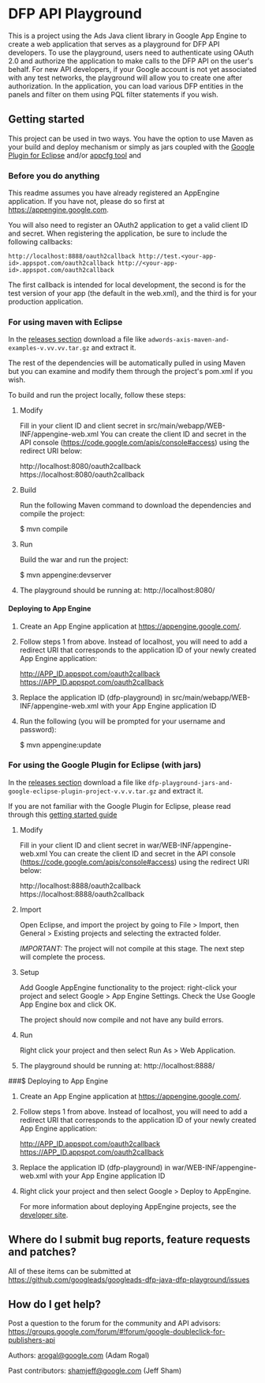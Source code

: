 DFP API Playground
==================

This is a project using the Ads Java client library in Google App Engine to
create a web application that serves as a playground for DFP API developers.
To use the playground, users need to authenticate using OAuth 2.0 and
authorize the application to make calls to the DFP API on the user's behalf.
For new API developers, if your Google account is not yet associated with any
test networks, the playground will allow you to create one after authorization.
In the application, you can load various DFP entities in the panels and filter
on them using PQL filter statements if you wish.

## Getting started

This project can be used in two ways. You have the option to use Maven as your
build and deploy mechanism or simply as jars coupled with the
[Google Plugin for Eclipse](https://developers.google.com/appengine/docs/java/tools/eclipse)
and/or [appcfg tool](https://developers.google.com/appengine/docs/java/tools/uploadinganapp) and 


### Before you do anything

This readme assumes you have already registered an AppEngine application. If you have not,
please do so first at https://appengine.google.com.

You will also need to register an OAuth2 application to get a valid client ID and secret. When
registering the application, be sure to include the following callbacks:

   `http://localhost:8888/oauth2callback
   http://test.<your-app-id>.appspot.com/oauth2callback
   http://<your-app-id>.appspot.com/oauth2callback`

The first callback is intended for local development, the second is for the test version of your app (the default in the web.xml),
and the third is for your production application.

### For using maven with Eclipse

In the [releases section](https://github.com/googleads/googleads-java-lib/releases) download a file like ``adwords-axis-maven-and-examples-v.vv.vv.tar.gz`` and extract it.

The rest of the dependencies will be automatically pulled in using Maven but you
can examine and modify them through the project's pom.xml if you wish.

To build and run the project locally, follow these steps:

1. Modify

   Fill in your client ID and client secret in
   src/main/webapp/WEB-INF/appengine-web.xml You can create the client ID and
   secret in the API console (https://code.google.com/apis/console#access) using
   the redirect URI below:

   http://localhost:8080/oauth2callback
   https://localhost:8080/oauth2callback

2. Build

   Run the following Maven command to download the dependencies and compile the
   project:

   $ mvn compile

3. Run

   Build the war and run the project:

   $ mvn appengine:devserver

4. The playground should be running at: http://localhost:8080/

#### Deploying to App Engine

1. Create an App Engine application at https://appengine.google.com/.

2. Follow steps 1 from above. Instead of localhost, you will
   need to add a redirect URI that corresponds to the application ID of your
   newly created App Engine application:

   http://APP_ID.appspot.com/oauth2callback
   https://APP_ID.appspot.com/oauth2callback

3. Replace the application ID (dfp-playground) in
   src/main/webapp/WEB-INF/appengine-web.xml with your App Engine application ID

4. Run the following (you will be prompted for your username and password):

   $ mvn appengine:update

### For using the Google Plugin for Eclipse (with jars)

In the [releases section](https://github.com/googleads/googleads-java-lib/releases) download a file like ``dfp-playground-jars-and-google-eclipse-plugin-project-v.v.v.tar.gz`` and extract it.

If you are not familiar with the Google Plugin for Eclipse, please read through this [getting started guide](https://developers.google.com/eclipse/docs/getting_started)

1. Modify

   Fill in your client ID and client secret in
   war/WEB-INF/appengine-web.xml You can create the client ID and
   secret in the API console (https://code.google.com/apis/console#access) using
   the redirect URI below:

   http://localhost:8888/oauth2callback
   https://localhost:8888/oauth2callback

2. Import

   Open Eclipse, and import the project by going to File > Import, then General > Existing projects
   and selecting the extracted folder.

   *IMPORTANT:* The project will not compile at this stage. The next step will complete the process.

3. Setup

   Add Google AppEngine functionality to the project: right-click your project and
   select Google > App Engine Settings. Check the Use Google App Engine box and click OK.

   The project should now compile and not have any build errors.

4. Run
   
   Right click your project and then select Run As > Web Application.

5. The playground should be running at: http://localhost:8888/
   
   
###$ Deploying to App Engine

1. Create an App Engine application at https://appengine.google.com/.

2. Follow steps 1 from above. Instead of localhost, you will
   need to add a redirect URI that corresponds to the application ID of your
   newly created App Engine application:

   http://APP_ID.appspot.com/oauth2callback
   https://APP_ID.appspot.com/oauth2callback

3. Replace the application ID (dfp-playground) in
   war/WEB-INF/appengine-web.xml with your App Engine application ID

4. Right click your project and then select Google > Deploy to AppEngine.
 
   For more information about deploying AppEngine projects, see the [developer site](https://developers.google.com/eclipse/docs/appengine_deploy).


## Where do I submit bug reports, feature requests and patches?

All of these items can be submitted at
https://github.com/googleads/googleads-dfp-java-dfp-playground/issues


## How do I get help?

Post a question to the forum for the community and API advisors:
https://groups.google.com/forum/#!forum/google-doubleclick-for-publishers-api

Authors:
    arogal@google.com (Adam Rogal)

Past contributors:
    shamjeff@google.com (Jeff Sham)
